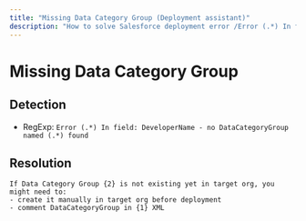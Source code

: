 ```yaml
---
title: "Missing Data Category Group (Deployment assistant)"
description: "How to solve Salesforce deployment error /Error (.*) In field: DeveloperName - no DataCategoryGroup named (.*) found"
---
```

<!-- markdownlint-disable MD013 -->
# Missing Data Category Group

## Detection

- RegExp: `Error (.*) In field: DeveloperName - no DataCategoryGroup named (.*) found`

## Resolution

```shell
If Data Category Group {2} is not existing yet in target org, you might need to:
- create it manually in target org before deployment
- comment DataCategoryGroup in {1} XML

```
